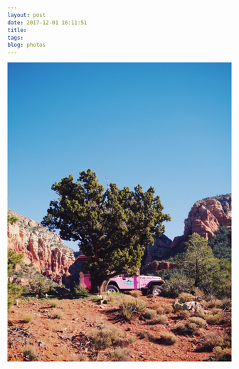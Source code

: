 ```yaml
---
layout: post
date: 2017-12-01 16:11:51
title: 
tags:
blog: photos
---
```


![title](/assets/photoblog/pink-sedona-jeep.jpg)